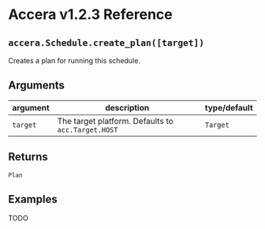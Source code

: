 [//]: # (Project: Accera)
[//]: # (Version: v1.2.3)

# Accera v1.2.3 Reference

## `accera.Schedule.create_plan([target])`
Creates a plan for running this schedule.

## Arguments

argument | description | type/default
--- | --- | ---
`target` | The target platform. Defaults to `acc.Target.HOST` | `Target`

## Returns
`Plan`

## Examples
TODO


<div style="page-break-after: always;"></div>
